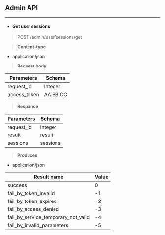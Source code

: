 ## Admin API
----------------------------------------------------------------
* #### Get user sessions

> POST /admin/user/sessions/get

> **Content-type**
  + application/json

> **Request body**

| Parameters   | Schema     |
| ------------ | ---------- |
| request_id   | Integer    |
| access_token | AA.BB.CC   |

> **Responce**

| Parameters   | Schema     |
| ------------ | ---------- |
| request_id   | Integer    |
| result       | result     |
| sessions     | sessions   |

> **Produces**
  + application/json

| Result name | Value |
| ----------- | ----- |
| success                             | 0      |
| fail_by_token_invalid               | -1     |
| fail_by_token_expired               | -2     |
| fail_by_access_denied               | -3     |
| fail_by_service_temporary_not_valid | -4     |
| fail_by_invalid_parameters          | -5     |
